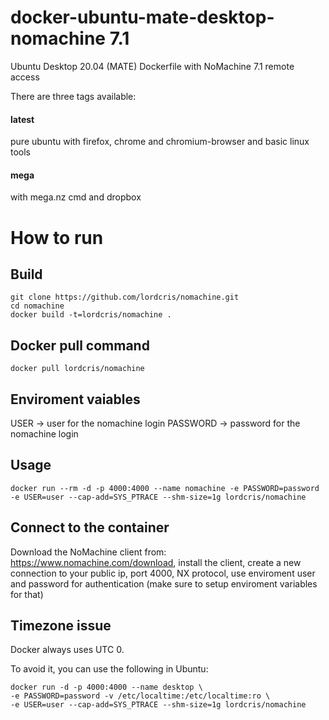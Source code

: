 # docker-ubuntu-mate-desktop-nomachine 7.1
Ubuntu Desktop 20.04 (MATE) Dockerfile with NoMachine 7.1 remote access

There are three tags available:

#### latest
pure ubuntu with firefox, chrome and chromium-browser and basic linux tools

#### mega
with mega.nz cmd and dropbox 



# How to run
## Build

```
git clone https://github.com/lordcris/nomachine.git
cd nomachine
docker build -t=lordcris/nomachine .
```
## Docker pull command
```
docker pull lordcris/nomachine
```

## Enviroment vaiables
USER -> user for the nomachine login
PASSWORD -> password for the nomachine login

## Usage

```
docker run --rm -d -p 4000:4000 --name nomachine -e PASSWORD=password -e USER=user --cap-add=SYS_PTRACE --shm-size=1g lordcris/nomachine
```

## Connect to the container

Download the NoMachine client from: https://www.nomachine.com/download, install the client, create a new connection to your public ip, port 4000, NX protocol, use enviroment user and password for authentication (make sure to setup enviroment variables for that)

## Timezone issue
Docker always uses UTC 0. 

To avoid it, you can use the following in Ubuntu:
```
docker run -d -p 4000:4000 --name desktop \
-e PASSWORD=password -v /etc/localtime:/etc/localtime:ro \
-e USER=user --cap-add=SYS_PTRACE --shm-size=1g lordcris/nomachine
```


